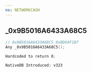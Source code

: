 ```yaml
---
ns: NETWORKCASH
---
```

## _0x9B5016A6433A68C5

```c
// 0x9B5016A6433A68C5 0xBD64F1B7
Any _0x9B5016A6433A68C5();
```

```
Hardcoded to return 0.

NativeDB Introduced: v323
```

